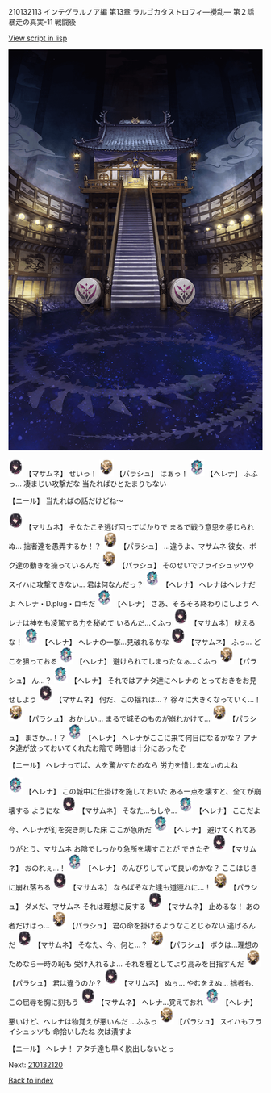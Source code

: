 210132113 インテグラルノア編 第13章 ラルゴカタストロフィ―攪乱― 第２話 暴走の真実-11 戦闘後

[View script in lisp](../scripts/210132113.txt)

![masamune_arena.png](../images/backgrounds/masamune_arena.png)

<img src="../images/units/5100131.png" alt="5100131.png" height="34"/>
【マサムネ】
せいっ！

<img src="../images/units/5200431.png" alt="5200431.png" height="34"/>
【パラシュ】
はぁっ！

<img src="../images/units/5302811.png" alt="5302811.png" height="34"/>
【ヘレナ】
ふふっ…
凄まじい攻撃だな
当たればひとたまりもない

【ニール】
当たればの話だけどね～

<img src="../images/units/5100131.png" alt="5100131.png" height="34"/>
【マサムネ】
そなたこそ逃げ回ってばかりで
まるで戦う意思を感じられぬ…
拙者達を愚弄するか！？

<img src="../images/units/5200431.png" alt="5200431.png" height="34"/>
【パラシュ】
…違うよ、マサムネ
彼女、ボク達の動きを操っているんだ

<img src="../images/units/5200431.png" alt="5200431.png" height="34"/>
【パラシュ】
そのせいでフライシュッツや
スイハに攻撃できない…
君は何なんだっ？

<img src="../images/units/5302811.png" alt="5302811.png" height="34"/>
【ヘレナ】
ヘレナはヘレナだよ
ヘレナ・D.plug・ロキだ

<img src="../images/units/5302811.png" alt="5302811.png" height="34"/>
【ヘレナ】
さあ、そろそろ終わりにしよう
ヘレナは神をも凌駕する力を秘めて
いるんだ…くふっ

<img src="../images/units/5100131.png" alt="5100131.png" height="34"/>
【マサムネ】
吠えるな！

<img src="../images/units/5302811.png" alt="5302811.png" height="34"/>
【ヘレナ】
ヘレナの一撃…見破れるかな

<img src="../images/units/5100131.png" alt="5100131.png" height="34"/>
【マサムネ】
ふっ…
どこを狙っておる

<img src="../images/units/5302811.png" alt="5302811.png" height="34"/>
【ヘレナ】
避けられてしまったなぁ…くふっ

<img src="../images/units/5200431.png" alt="5200431.png" height="34"/>
【パラシュ】
ん…？

<img src="../images/units/5302811.png" alt="5302811.png" height="34"/>
【ヘレナ】
それではアナタ達にヘレナの
とっておきをお見せしよう

<img src="../images/units/5100131.png" alt="5100131.png" height="34"/>
【マサムネ】
何だ、この揺れは…？
徐々に大きくなっていく…！

<img src="../images/units/5200431.png" alt="5200431.png" height="34"/>
【パラシュ】
おかしい…
まるで城そのものが崩れかけて…

<img src="../images/units/5200431.png" alt="5200431.png" height="34"/>
【パラシュ】
まさか…！？

<img src="../images/units/5302811.png" alt="5302811.png" height="34"/>
【ヘレナ】
ヘレナがここに来て何日になるかな？
アナタ達が放っておいてくれたお陰で
時間は十分にあったぞ

【ニール】
ヘレナってば、人を驚かすためなら
労力を惜しまないのよね

<img src="../images/units/5302811.png" alt="5302811.png" height="34"/>
【ヘレナ】
この城中に仕掛けを施しておいた
ある一点を壊すと、全てが崩壊する
ようにな

<img src="../images/units/5100131.png" alt="5100131.png" height="34"/>
【マサムネ】
そなた…もしや…

<img src="../images/units/5302811.png" alt="5302811.png" height="34"/>
【ヘレナ】
ここだよ
今、ヘレナが釘を突き刺した床
ここが急所だ

<img src="../images/units/5302811.png" alt="5302811.png" height="34"/>
【ヘレナ】
避けてくれてありがとう、マサムネ
お陰でしっかり急所を壊すことが
できたぞ

<img src="../images/units/5100131.png" alt="5100131.png" height="34"/>
【マサムネ】
おのれぇ…！

<img src="../images/units/5302811.png" alt="5302811.png" height="34"/>
【ヘレナ】
のんびりしていて良いのかな？
ここはじきに崩れ落ちる

<img src="../images/units/5100131.png" alt="5100131.png" height="34"/>
【マサムネ】
ならばそなた達も道連れに…！

<img src="../images/units/5200431.png" alt="5200431.png" height="34"/>
【パラシュ】
ダメだ、マサムネ
それは理想に反する

<img src="../images/units/5100131.png" alt="5100131.png" height="34"/>
【マサムネ】
止めるな！
あの者だけはっ…

<img src="../images/units/5200431.png" alt="5200431.png" height="34"/>
【パラシュ】
君の命を掛けるようなことじゃない
逃げるんだ

<img src="../images/units/5100131.png" alt="5100131.png" height="34"/>
【マサムネ】
そなた、今、何と…？

<img src="../images/units/5200431.png" alt="5200431.png" height="34"/>
【パラシュ】
ボクは…理想のためなら一時の恥も
受け入れるよ…
それを糧としてより高みを目指すんだ

<img src="../images/units/5200431.png" alt="5200431.png" height="34"/>
【パラシュ】
君は違うのか？

<img src="../images/units/5100131.png" alt="5100131.png" height="34"/>
【マサムネ】
ぬぅ…
やむをえぬ…
拙者も、この屈辱を胸に刻もう

<img src="../images/units/5100131.png" alt="5100131.png" height="34"/>
【マサムネ】
ヘレナ…覚えておれ

<img src="../images/units/5302811.png" alt="5302811.png" height="34"/>
【ヘレナ】
悪いけど、ヘレナは物覚えが悪いんだ
…ふふっ

<img src="../images/units/5200431.png" alt="5200431.png" height="34"/>
【パラシュ】
スイハもフライシュッツも
命拾いしたね
次は潰すよ

【ニール】
ヘレナ！
アタチ達も早く脱出しないとっ

Next: [210132120](210132120.md)

[Back to index](index.md)
